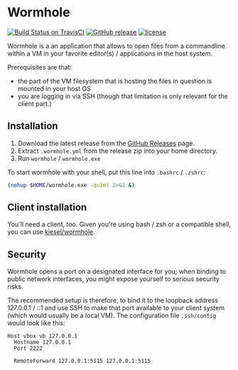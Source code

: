 Wormhole
=========
[![Build Status on TravisCI](https://secure.travis-ci.org/kiesel/wormhole-go.png)](http://travis-ci.org/kiesel/wormhole-go)
[![GitHub release](https://img.shields.io/github/release/kiesel/wormhole-go.svg?maxAge=2592000)](https://github.com/kiesel/wormhole-go/releases)
[![license](https://img.shields.io/github/license/kiesel/wormhole-go.svg?maxAge=2592000)](https://github.com/kiesel/wormhole-go/blob/master/LICENSE)

Wormhole is a an application that allows to open files from a commandline within a VM in your favorite editor(s) / applications in the host system.

Prerequisites are that:

* the part of the VM filesystem that is hosting the files in question is mounted in your host OS
* you are logging in via SSH (though that limitation is only relevant for the client part.)

Installation
------------

1. Download the latest release from the [GitHub Releases](https://github.com/kiesel/wormhole-go/releases) page.
2. Extract `.wormhole.yml` from the release zip into your home directory.
3. Run `wormhole` / `wormhole.exe`

To start wormhole with your shell, put this line into `.bashrc` / `.zshrc`:

```sh
(nohup $HOME/wormhole.exe -quiet 2>&1 &)
```

Client installation
-------------------
You'll need a client, too. Given you're using bash / zsh or a compatible shell, you can use [kiesel/wormhole](https://github.com/kiesel/wormhole).


Security
--------

Wormhole opens a port on a designated interface for you; when binding to public network interfaces, you might expose yourself to serious security risks.

The recommended setup is therefore, to bind it to the loopback address 127.0.0.1 / ::1 and use SSH to make that port available to your client system (which would usually be a local VM). The configuration file `.ssh/config` would look like this:

    Host vbox vb 127.0.0.1
      Hostname 127.0.0.1
      Port 2222

      RemoteForward 127.0.0.1:5115 127.0.0.1:5115
